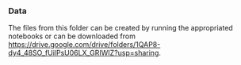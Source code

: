 ### Data

The files from this folder can be created by running the appropriated notebooks or can be downloaded from <https://drive.google.com/drive/folders/1QAP8-dy4_48SO_fUilPsU06LX_GRIWIZ?usp=sharing>.
